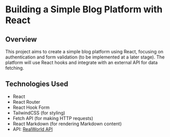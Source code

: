 # Building a Simple Blog Platform with React

## Overview

This project aims to create a simple blog platform using React, focusing on authentication and form validation (to be implemented at a later stage). The platform will use React hooks and integrate with an external API for data fetching.

## Technologies Used

- React
- React Router
- React Hook Form
- TailwindCSS (for styling)
- Fetch API (for making HTTP requests)
- React Markdown (for rendering Markdown content)
- API: [RealWorld API](https://api.realworld.io/api)
